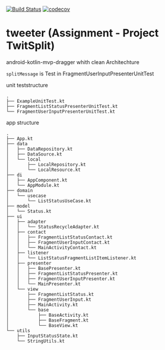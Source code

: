 [![Build Status](https://travis-ci.org/trungnam/tweeter.svg?branch=ci_travis_build)](https://travis-ci.org/trungnam/tweeter) [![codecov](https://codecov.io/gh/trungnam/tweeter/branch/master/graph/badge.svg)](https://codecov.io/gh/trungnam/tweeter)

# tweeter (Assignment - Project TwitSplit)
android-kotlin-mvp-dragger whith clean Architechture

```splitMessage``` is Test in FragmentUserInputPresenterUnitTest

unit teststructure
```
.
├── ExampleUnitTest.kt
├── FragmentListStatusPresenterUnitTest.kt
└── FragmentUserInputPresenterUnitTest.kt
```
app structure
```
.
├── App.kt
├── data
│   ├── DataRepository.kt
│   ├── DataSource.kt
│   └── local
│       ├── LocalRepository.kt
│       └── LocalResource.kt
├── di
│   ├── AppComponent.kt
│   └── AppModule.kt
├── domain
│   └── usecase
│       └── ListStatusUseCase.kt
├── model
│   └── Status.kt
├── ui
│   ├── adapter
│   │   └── StatusRecycleAdapter.kt
│   ├── contact
│   │   ├── FragmentListStatusContact.kt
│   │   ├── FragmentUserInputContact.kt
│   │   └── MainActivityContact.kt
│   ├── listener
│   │   └── ListStatusFragmentListItemListener.kt
│   ├── presenter
│   │   ├── BasePresenter.kt
│   │   ├── FragmentListStatusPresenter.kt
│   │   ├── FragmentUserInputPresenter.kt
│   │   └── MainPresenter.kt
│   └── view
│       ├── FragmentListStatus.kt
│       ├── FragmentUserInput.kt
│       ├── MainActivity.kt
│       └── base
│           ├── BaseActivity.kt
│           ├── BaseFragment.kt
│           └── BaseView.kt
└── utils
    ├── InputStatusState.kt
    └── StringUtils.kt
```    
